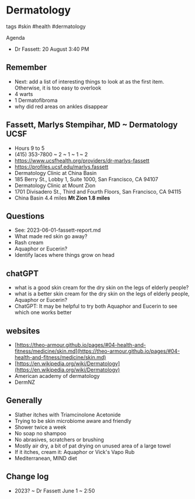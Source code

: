 # Dermatology

tags #skin #health #dermatology

Agenda

* Dr Fassett: 20 August 3:40 PM

## Remember

* Next: add a list of interesting things to look at as the first item. Otherwise, it is too easy to overlook
* 4 warts
* 1 Dermatofibroma
* why did red areas on ankles disappear


## Fassett, Marlys Stempihar, MD ~ Dermatology UCSF

* Hours 9 to 5
* (415) 353-7800 ~ 2 ~ 1 ~ 1 ~ 2
* https://www.ucsfhealth.org/providers/dr-marlys-fassett
* https://profiles.ucsf.edu/marlys.fassett
* Dermatology Clinic at China Basin
* 185 Berry St., Lobby 1, Suite 1000, San Francisco, CA 94107
* Dermatology Clinic at Mount Zion
* 1701 Divisadero St., Third and Fourth Floors, San Francisco, CA 94115
* China Basin 4.4 miles **Mt Zion 1.8 miles** 

## Questions

* See: 2023-06-01-fassett-report.md
* What made red skin go away?
* Rash cream
* Aquaphor or Eucerin?
* Identify laces where things grow on head

## chatGPT

* what is a good skin cream for the dry skin on the legs of elderly people?
* what is a better skin cream for the dry skin on the legs of elderly people, Aquaphor or Eucerin?
* ChatGPT: It may be helpful to try both Aquaphor and Eucerin to see which one works better

## websites

* [https://theo-armour.github.io/pages/#04-health-and-fitness/medicine/skin.md](https://theo-armour.github.io/pages/#04-health-and-fitness/medicine/skin.md)
* [https://en.wikipedia.org/wiki/Dermatology](https://en.wikipedia.org/wiki/Dermatology)
* American academy of dermatology
* DermNZ

## Generally

* Slather itches with Triamcinolone Acetonide
* Trying to be skin microbiome aware and friendly
* Shower twice a week
* No soap no shampoo
* No abrasives, scratchers or brushing
* Mostly air dry, a bit of pat drying on unused area of a large towel
* If it itches, cream it: Aquaphor or Vick's Vapo Rub
* Mediterranean, MIND diet

## Change log

* 2023? ~ Dr Fassett June 1 ~ 2:50